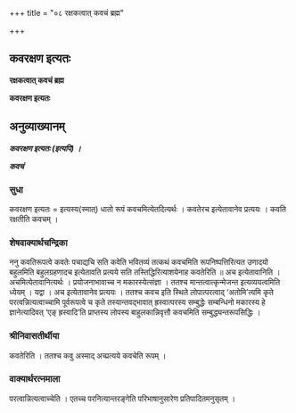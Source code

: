+++
title = "०८ रक्षकत्वात् कवचं ब्रह्म"

+++


## कवरक्षण इत्यतः

**रक्षकत्वात् कवचं ब्रह्म**

**कवरक्षण इत्यतः**

## **अनुव्याख्यानम्**

 ***कवरक्षण इत्यतः (इत्यपि) ।***

***कवचं***

### **सुधा**

कवरक्षण इत्यतः = इत्यस्य(स्मात्) धातो रूपं कवचमित्येतदित्यर्थः । कवतेरच इत्येतावानेव प्रत्ययः । कवति रक्षतीति कवचम् ।

### **शेषवाक्यार्थचन्द्रिका**

ननु कवतिरूपत्वे कवतेः पचाद्यचि सति कवेति भवितव्यं तत्कथं कवचमिति रूपनिष्पत्तिरित्यत उणादयो बहुलमिति बहुलग्रहणादच इत्येतावति प्रत्यये सति तस्तिद्धिरित्याशयेनाह कवतेरिति ॥ अच इत्येतावानिति । अचमित्येतावानित्यर्थः । प्रयोजनाभावाच्च न मकारस्येत्संज्ञा । ततश्च मान्तत्वात्कृन्मेजन्त इत्यव्ययत्वमिति ध्येयम् । यद्वा । अच इत्येतावानेव प्रत्ययः । ततश्च कवच इति स्थिते लोपात्परत्वाद् ‘अतोमि’त्यमि कृते परत्वन्नित्यत्वाच्चामि पूर्वरूपत्वे च कृते तस्यान्तवद्भावात् ह्रस्वात्परस्य सम्बुद्धेः सम्बन्धिनो मकारस्य हे ज्ञानेत्यादिवत् ‘एङ् ह्रस्वादि’ति प्राप्तस्य लोपस्य बाहुलकान्निवृत्तौ कवचमिति सम्बुद्ध्यन्तरूपसिद्धिः ।

### **श्रीनिवासतीर्थीया**

कवतेरिति । ततश्च कवु अस्माद् अच्प्रत्यये कवचेति रूपम् ।

### **वाक्यार्थरत्नमाला**

परत्वान्नित्यत्वाच्चेति । एतच्च परनित्यान्तरङ्गेति परिभाषानुसारेण प्रतिपादितमनुसृतम् ।





